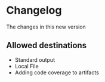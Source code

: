 # Changelog

The changes in this new version

## Allowed destinations

- Standard output
- Local File
- Adding code coverage to artifacts
